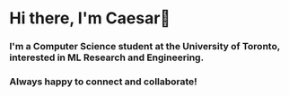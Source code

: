 # Hi there, I'm Caesar👋

### I'm a Computer Science student at the University of Toronto, interested in ML Research and Engineering.

### Always happy to connect and collaborate!
